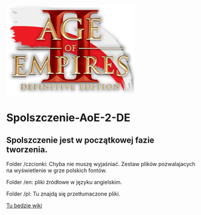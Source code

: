 ![logo pl](https://raw.githubusercontent.com/Kifer71mk/Spolszczenie-AoE-2-DE/Kifer71mk/flaga_w_logo/resources/_common/wpfg/resources/aoe_logo.png)
#
# Spolszczenie-AoE-2-DE

## Spolszczenie jest w początkowej fazie tworzenia.

Folder /czcionki: Chyba nie muszę wyjaśniać. Zestaw plików pozwalajacych na wyświetlenie w grze polskich fontów.

Folder /en: pliki źródłowe w języku angielskim.

Folder /pl: Tu znajdą się przetłumaczone pliki.


[Tu będzie wiki](https://github.com/Kifer71mk/Spolszczenie-AoE-2-DE/wiki)
